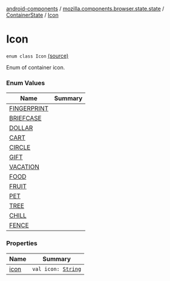 [android-components](../../../index.md) / [mozilla.components.browser.state.state](../../index.md) / [ContainerState](../index.md) / [Icon](./index.md)

# Icon

`enum class Icon` [(source)](https://github.com/mozilla-mobile/android-components/blob/master/components/browser/state/src/main/java/mozilla/components/browser/state/state/ContainerState.kt#L39)

Enum of container icon.

### Enum Values

| Name | Summary |
|---|---|
| [FINGERPRINT](-f-i-n-g-e-r-p-r-i-n-t.md) |  |
| [BRIEFCASE](-b-r-i-e-f-c-a-s-e.md) |  |
| [DOLLAR](-d-o-l-l-a-r.md) |  |
| [CART](-c-a-r-t.md) |  |
| [CIRCLE](-c-i-r-c-l-e.md) |  |
| [GIFT](-g-i-f-t.md) |  |
| [VACATION](-v-a-c-a-t-i-o-n.md) |  |
| [FOOD](-f-o-o-d.md) |  |
| [FRUIT](-f-r-u-i-t.md) |  |
| [PET](-p-e-t.md) |  |
| [TREE](-t-r-e-e.md) |  |
| [CHILL](-c-h-i-l-l.md) |  |
| [FENCE](-f-e-n-c-e.md) |  |

### Properties

| Name | Summary |
|---|---|
| [icon](icon.md) | `val icon: `[`String`](https://kotlinlang.org/api/latest/jvm/stdlib/kotlin/-string/index.html) |
